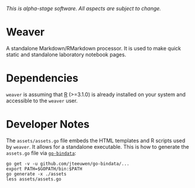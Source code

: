 _This is alpha-stage software. All aspects are subject to change._

# Weaver

A standalone Markdown/RMarkdown processor.  It is used to make quick static and standalone laboratory notebook pages.

# Dependencies

`weaver` is assuming that [R][1] (>=3.1.0) is already installed on your system and accessible to the `weaver` user.

# Developer Notes

The `assets/assets.go` file embeds the HTML templates and R scripts used by `weaver`.  It allows for a standalone executable.  This is how to generate the `assets.go` file via [`go-bindata`][2]:

    go get -v -u github.com/jteeuwen/go-bindata/...
    export PATH=$GOPATH/bin:$PATH
    go generate -x ./assets
    less assets/assets.go


[1]:  https://www.r-project.org
[2]:  https://github.com/jteeuwen/go-bindata
